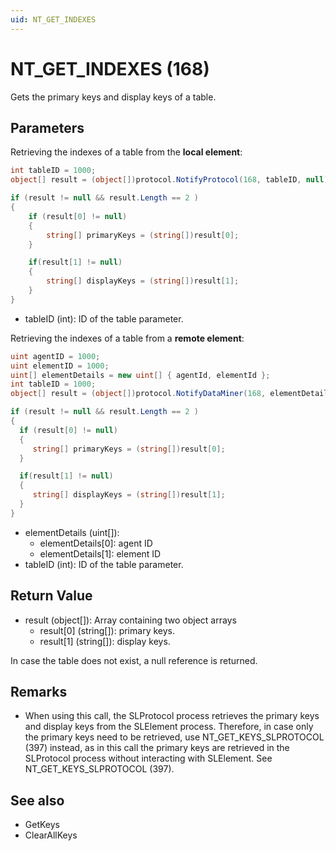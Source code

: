 ```yaml
---
uid: NT_GET_INDEXES
---
```


# NT_GET_INDEXES (168)

Gets the primary keys and display keys of a table.

## Parameters

Retrieving the indexes of a table from the **local element**:

```csharp
int tableID = 1000;
object[] result = (object[])protocol.NotifyProtocol(168, tableID, null);

if (result != null && result.Length == 2 )
{
    if (result[0] != null)
    {
        string[] primaryKeys = (string[])result[0];
    }

    if(result[1] != null)
    {
        string[] displayKeys = (string[])result[1];
    }
}
```

- tableID (int): ID of the table parameter.

Retrieving the indexes of a table from a **remote element**:

```csharp
uint agentID = 1000;
uint elementID = 1000;
uint[] elementDetails = new uint[] { agentId, elementId };
int tableID = 1000;
object[] result = (object[])protocol.NotifyDataMiner(168, elementDetails, tableID);

if (result != null && result.Length == 2 )
{
  if (result[0] != null)
  {
     string[] primaryKeys = (string[])result[0];
  }

  if(result[1] != null)
  {
     string[] displayKeys = (string[])result[1];
  }
}
```

- elementDetails (uint[]):
  - elementDetails[0]: agent ID
  - elementDetails[1]: element ID
- tableID (int): ID of the table parameter.

## Return Value

- result (object[]): Array containing two object arrays
  - result[0] (string[]): primary keys.
  - result[1] (string[]): display keys.

In case the table does not exist, a null reference is returned.

## Remarks

- When using this call, the SLProtocol process retrieves the primary keys and display keys from the SLElement process. Therefore, in case only the primary keys need to be retrieved, use NT_GET_KEYS_SLPROTOCOL (397) instead, as in this call the primary keys are retrieved in the SLProtocol process without interacting with SLElement. See NT_GET_KEYS_SLPROTOCOL (397).

## See also

- GetKeys
- ClearAllKeys
